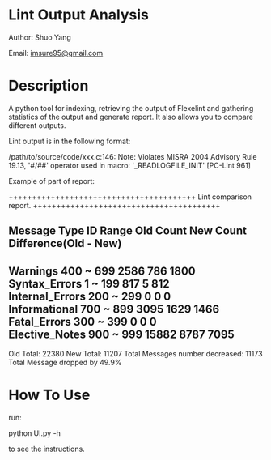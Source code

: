 Lint Output Analysis
====================

Author: Shuo Yang

Email: imsure95@gmail.com

Description
====================

A python tool for indexing, retrieving the output of Flexelint and gathering statistics of the output and generate report.
It also allows you to compare different outputs.

Lint output is in the following format:

/path/to/source/code/xxx.c:146: Note: Violates MISRA 2004 Advisory Rule 19.13, '#/##' operator used in macro: '_READLOGFILE_INIT'  [PC-Lint 961]

Example of part of report:

++++++++++++++++++++++++++++++++++++++++
Lint comparison report.
++++++++++++++++++++++++++++++++++++++++

Message Type       ID Range     Old Count    New Count    Difference(Old - New)
--------------------------------------------------------------------------------
Warnings           400 ~ 699    2586         786          1800           
Syntax_Errors      1 ~ 199      817          5            812            
Internal_Errors    200 ~ 299    0            0            0              
Informational      700 ~ 899    3095         1629         1466           
Fatal_Errors       300 ~ 399    0            0            0              
Elective_Notes     900 ~ 999    15882        8787         7095           
--------------------------------------------------------------------------------
Old Total: 22380
New Total: 11207
Total Messages number decreased: 11173
Total Message dropped by 49.9%


How To Use
============
run:

python UI.py -h

to see the instructions.
